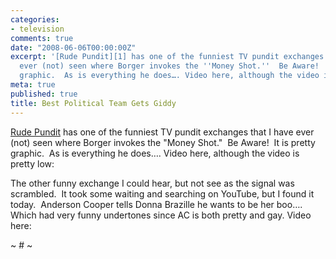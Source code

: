 ```yaml
---
categories:
- television
comments: true
date: "2008-06-06T00:00:00Z"
excerpt: '[Rude Pundit][1] has one of the funniest TV pundit exchanges that I have
  ever (not) seen where Borger invokes the ''Money Shot.''  Be Aware!  It is pretty
  graphic.  As is everything he does…. Video here, although the video is pretty low:'
meta: true
published: true
title: Best Political Team Gets Giddy
---
```


[Rude Pundit][1] has one of the funniest TV pundit exchanges that I have ever (not) seen where Borger invokes the "Money Shot."  Be Aware!  It is pretty graphic.  As is everything he does…. Video here, although the video is pretty low:

 [1]: http://rudepundit.blogspot.com/2008/06/great-moments-in-punditry-jack-cafferty.html 

[][2] 
The other funny exchange I could hear, but not see as the signal was scrambled.  It took some waiting and searching on YouTube, but I found it today.  Anderson Cooper tells Donna Brazille he wants to be her boo….  Which had very funny undertones since AC is both pretty and gay. Video here: 

[][3][][3] 
~ # ~

 [2]: http://www.youtube.com/v/DF0QtK6zWC4&hl=en "Click here to block this object with Adblock Plus"
 [3]: http://www.youtube.com/v/vxUaWUz9VcI&hl=en "Click here to block this object with Adblock Plus"